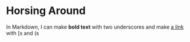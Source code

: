 # Horsing Around

In Markdown, I can make __bold text__ with two underscores
and make [a link](https://teengoogle.com) with [s and (s

